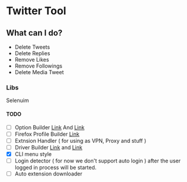 # Twitter Tool

## What can I do?

- Delete Tweets
- Delete Replies
- Remove Likes
- Remove Followings
- Delete Media Tweet

### Libs

Selenuim

#### TODO

- [ ] Option Builder [Link](https://selenium-python.readthedocs.io/api.html#module-selenium.webdriver.firefox.options)
  And [Link](https://selenium-python.readthedocs.io/api.html#module-selenium.webdriver.firefox.options)
- [ ] Firefox Profile
  Builder [Link](https://selenium-python.readthedocs.io/api.html#module-selenium.webdriver.firefox.firefox_profile)
- [ ] Extnsion Handler ( for using as VPN, Proxy and stuff )
- [ ] Driver Builder [Link](https://selenium-python.readthedocs.io/api.html#module-selenium.webdriver.firefox.webdriver)
  and [Link](https://selenium-python.readthedocs.io/api.html#module-selenium.webdriver.firefox.webdriver)
- [x] CLI menu style
- [ ] Login detector ( for now we don't support auto login ) after the user logged in process will be started.
- [ ] Auto extension downloader